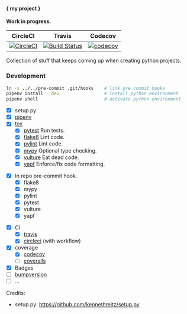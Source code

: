 #### { my project }

**Work in progress.**

| CircleCI | Travis | Codecov |
|----------|--------|---------|
| [![CircleCI](https://circleci.com/gh/sveitser/python-mummy.svg?style=shield)](https://circleci.com/gh/sveitser/python-mummy) | [![Build Status](https://travis-ci.org/sveitser/python-mummy.svg?branch=master)](https://travis-ci.org/sveitser/python-mummy) | [![codecov](https://codecov.io/gh/sveitser/python-mummy/branch/master/graph/badge.svg)](https://codecov.io/gh/sveitser/python-mummy) |

Collection of stuff that keeps coming up when creating python projects.

### Development
```bash
ln -s ../../pre-commit .git/hooks    # link pre commit hooks
pipenv install --dev                 # install python environment
pipenv shell                         # activate python environment
```

- [x] setup.py
- [x] [pipenv](https://github.com/pypa/pipenv)
- [x] [tox](https://github.com/tox-dev/tox)
  + [x] [pytest](https://github.com/pytest-dev/pytest) Run tests.
  + [x] [flake8](https://github.com/pycqa/flake8) Lint code.
  + [x] [pylint](https://github.com/PyCQA/pylint) Lint code.
  + [x] [mypy](https://github.com/python/mypy) Optional type checking.
  + [x] [vulture](https://github.com/jendrikseipp/vulture) Eat dead code.
  + [x] [yapf](https://github.com/google/yapf) Enforce/fix code formatting.
+ [x] In repo pre-commit hook.
  - [x] flake8
  - [x] mypy
  - [x] pylint
  - [x] pytest
  - [x] vulture
  - [x] yapf
- [x] CI
  + [x] [travis](https://travis-ci.org)
  + [x] [circleci](https://circleci.com) (with workflow)
- [x] coverage
  + [x] [codecov](https://codecov.io)
  + [ ] [coveralls](https://coveralls.io)
- [x] Badges
- [ ] [bumpversion](https://github.com/peritus/bumpversion)
- [ ] ...

Credits:

- setup.py: https://github.com/kennethreitz/setup.py
